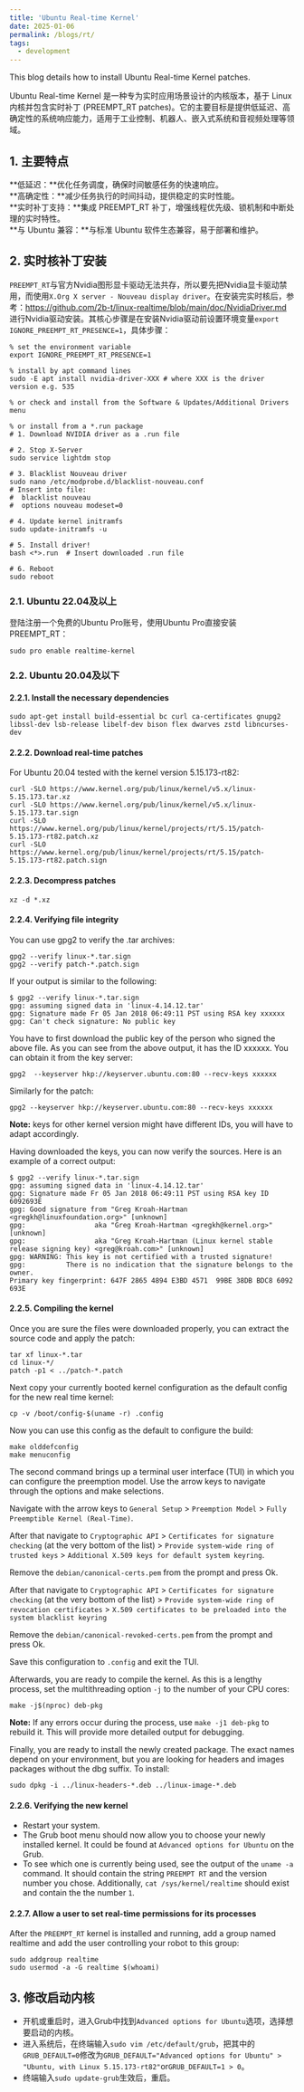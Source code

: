 ```yaml
---
title: 'Ubuntu Real-time Kernel'
date: 2025-01-06
permalink: /blogs/rt/
tags:
  - development
---
```


This blog details how to install Ubuntu Real-time Kernel patches.

Ubuntu Real-time Kernel 是一种专为实时应用场景设计的内核版本，基于 Linux 内核并包含实时补丁 (PREEMPT_RT patches)。它的主要目标是提供低延迟、高确定性的系统响应能力，适用于工业控制、机器人、嵌入式系统和音视频处理等领域。

## 1. 主要特点
**低延迟：**优化任务调度，确保时间敏感任务的快速响应。  
**高确定性：**减少任务执行的时间抖动，提供稳定的实时性能。  
**实时补丁支持：**集成 PREEMPT_RT 补丁，增强线程优先级、锁机制和中断处理的实时特性。  
**与 Ubuntu 兼容：**与标准 Ubuntu 软件生态兼容，易于部署和维护。  

## 2. 实时核补丁安装
`PREEMPT_RT`与官方Nvidia图形显卡驱动无法共存，所以要先把Nvidia显卡驱动禁用，而使用`X.Org X server - Nouveau display driver`。在安装完实时核后，参考：https://github.com/2b-t/linux-realtime/blob/main/doc/NvidiaDriver.md 进行Nvidia驱动安装。其核心步骤是在安装Nvidia驱动前设置环境变量`export IGNORE_PREEMPT_RT_PRESENCE=1`，具体步骤：
```
% set the environment variable
export IGNORE_PREEMPT_RT_PRESENCE=1

% install by apt command lines
sudo -E apt install nvidia-driver-XXX # where XXX is the driver version e.g. 535

% or check and install from the Software & Updates/Additional Drivers menu

% or install from a *.run package
# 1. Download NVIDIA driver as a .run file

# 2. Stop X-Server
sudo service lightdm stop

# 3. Blacklist Nouveau driver
sudo nano /etc/modprobe.d/blacklist-nouveau.conf
# Insert into file:
#  blacklist nouveau
#  options nouveau modeset=0

# 4. Update kernel initramfs
sudo update-initramfs -u

# 5. Install driver!
bash <*>.run  # Insert downloaded .run file

# 6. Reboot
sudo reboot
```

### 2.1. Ubuntu 22.04及以上
登陆注册一个免费的Ubuntu Pro账号，使用Ubuntu Pro直接安装PREEMPT_RT：
```
sudo pro enable realtime-kernel
```

### 2.2. Ubuntu 20.04及以下
#### 2.2.1. Install the necessary dependencies
```
sudo apt-get install build-essential bc curl ca-certificates gnupg2 libssl-dev lsb-release libelf-dev bison flex dwarves zstd libncurses-dev
```

#### 2.2.2. Download real-time patches 
For Ubuntu 20.04 tested with the kernel version 5.15.173-rt82:
```
curl -SLO https://www.kernel.org/pub/linux/kernel/v5.x/linux-5.15.173.tar.xz
curl -SLO https://www.kernel.org/pub/linux/kernel/v5.x/linux-5.15.173.tar.sign
curl -SLO https://www.kernel.org/pub/linux/kernel/projects/rt/5.15/patch-5.15.173-rt82.patch.xz
curl -SLO https://www.kernel.org/pub/linux/kernel/projects/rt/5.15/patch-5.15.173-rt82.patch.sign
```

#### 2.2.3. Decompress patches
```
xz -d *.xz
```

#### 2.2.4. Verifying file integrity
You can use gpg2 to verify the .tar archives:
```
gpg2 --verify linux-*.tar.sign
gpg2 --verify patch-*.patch.sign
```

If your output is similar to the following:
```
$ gpg2 --verify linux-*.tar.sign
gpg: assuming signed data in 'linux-4.14.12.tar'
gpg: Signature made Fr 05 Jan 2018 06:49:11 PST using RSA key xxxxxx
gpg: Can't check signature: No public key
```
You have to first download the public key of the person who signed the above file. As you can see from the above output, it has the ID xxxxxx. You can obtain it from the key server:
```
gpg2  --keyserver hkp://keyserver.ubuntu.com:80 --recv-keys xxxxxx
```
Similarly for the patch:
```
gpg2 --keyserver hkp://keyserver.ubuntu.com:80 --recv-keys xxxxxx
```
**Note:** keys for other kernel version might have different IDs, you will have to adapt accordingly.

Having downloaded the keys, you can now verify the sources. Here is an example of a correct output:
```
$ gpg2 --verify linux-*.tar.sign
gpg: assuming signed data in 'linux-4.14.12.tar'
gpg: Signature made Fr 05 Jan 2018 06:49:11 PST using RSA key ID 6092693E
gpg: Good signature from "Greg Kroah-Hartman <gregkh@linuxfoundation.org>" [unknown]
gpg:                 aka "Greg Kroah-Hartman <gregkh@kernel.org>" [unknown]
gpg:                 aka "Greg Kroah-Hartman (Linux kernel stable release signing key) <greg@kroah.com>" [unknown]
gpg: WARNING: This key is not certified with a trusted signature!
gpg:          There is no indication that the signature belongs to the owner.
Primary key fingerprint: 647F 2865 4894 E3BD 4571  99BE 38DB BDC8 6092 693E
```

#### 2.2.5. Compiling the kernel
Once you are sure the files were downloaded properly, you can extract the source code and apply the patch:
```
tar xf linux-*.tar
cd linux-*/
patch -p1 < ../patch-*.patch
```
Next copy your currently booted kernel configuration as the default config for the new real time kernel:
```
cp -v /boot/config-$(uname -r) .config
```
Now you can use this config as the default to configure the build:
```
make olddefconfig
make menuconfig
```
The second command brings up a terminal user interface (TUI) in which you can configure the preemption model. Use the arrow keys to navigate through the options and make selections.  

Navigate with the arrow keys to `General Setup` > `Preemption Model` > `Fully Preemptible Kernel (Real-Time)`.  

After that navigate to `Cryptographic API` > `Certificates for signature checking` (at the very bottom of the list) > `Provide system-wide ring of trusted keys` > `Additional X.509 keys for default system keyring`.

Remove the `debian/canonical-certs.pem` from the prompt and press Ok. 

After that navigate to `Cryptographic API` > `Certificates for signature checking` (at the very bottom of the list) > `Provide system-wide ring of revocation certificates` > `X.509 certificates to be preloaded into the system blacklist keyring`

Remove the `debian/canonical-revoked-certs.pem` from the prompt and press Ok.

Save this configuration to `.config` and exit the TUI.  

Afterwards, you are ready to compile the kernel. As this is a lengthy process, set the multithreading option `-j` to the number of your CPU cores:
```
make -j$(nproc) deb-pkg
```

**Note:** If any errors occur during the process, use `make -j1 deb-pkg` to rebuild it. This will provide more detailed output for debugging.

Finally, you are ready to install the newly created package. The exact names depend on your environment, but you are looking for headers and images packages without the dbg suffix. To install:
```
sudo dpkg -i ../linux-headers-*.deb ../linux-image-*.deb
```

#### 2.2.6. Verifying the new kernel
* Restart your system. 
* The Grub boot menu should now allow you to choose your newly installed kernel. It could be found at `Advanced options for Ubuntu` on the Grub.
* To see which one is currently being used, see the output of the `uname -a` command. It should contain the string `PREEMPT RT` and the version number you chose. Additionally, `cat /sys/kernel/realtime` should exist and contain the the number `1`.

#### 2.2.7. Allow a user to set real-time permissions for its processes
After the `PREEMPT_RT` kernel is installed and running, add a group named realtime and add the user controlling your robot to this group:
```
sudo addgroup realtime
sudo usermod -a -G realtime $(whoami)
```

## 3. 修改启动内核
* 开机或重启时，进入Grub中找到`Advanced options for Ubuntu`选项，选择想要启动的内核。
* 进入系统后，在终端输入`sudo vim /etc/default/grub`，把其中的`GRUB_DEFAULT=0`修改为`GRUB_DEFAULT="Advanced options for Ubuntu" > "Ubuntu, with Linux 5.15.173-rt82"`or`GRUB_DEFAULT=1 > 0`。
* 终端输入`sudo update-grub`生效后，重启。
